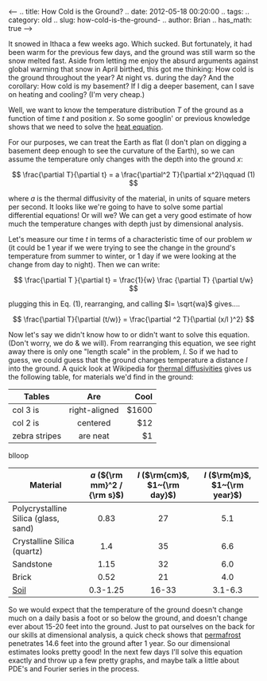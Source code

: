 <--
.. title: How Cold is the Ground?
.. date: 2012-05-18 00:20:00
.. tags: 
.. category: old
.. slug: how-cold-is-the-ground-
.. author: Brian
.. has_math: true
-->


It snowed in Ithaca a few weeks ago. Which sucked. But fortunately, it
had been warm for the previous few days, and the ground was still warm
so the snow melted fast. Aside from letting me enjoy the absurd
arguments against global warming that snow in April birthed, this got me
thinking: How cold is the ground throughout the year? At night vs.
during the day? And the corollary: How cold is my basement? If I dig a
deeper basement, can I save on heating and cooling? (I'm very cheap.)

Well, we want to know the temperature distribution $T$ of the ground as
a function of time $t$ and position $x$. So some googlin' or previous
knowledge shows that we need to solve the 
[heat equation](http://en.wikipedia.org/wiki/Heat_equation). 

For our purposes,
we can treat the Earth as flat (I don't plan on digging a basement deep
enough to see the curvature of the Earth), so we can assume the
temperature only changes with the depth into the ground $x$: 

$$ \frac{\partial T}{\partial t} = a \frac{\partial^2 T}{\partial x^2}\qquad (1) $$ 

where $a$ is the thermal diffusivity of the material, in
units of square meters per second. It looks like we're going to have to
solve some partial differential equations! Or will we? We can get a very
good estimate of how much the temperature changes with depth just by
dimensional analysis. 

Let's measure our time $t$ in terms of a
characteristic time of our problem $w$ 
(it could be 1 year if we were trying to see the change in the ground's temperature from summer to winter, 
or 1 day if we were looking at the change from day to night).
Then we can write: 

$$ \frac{\partial T }{\partial t} = \frac{1}{w} \frac {\partial T} {\partial t/w} $$ 

plugging this in Eq. (1),
rearranging, and calling $l= \sqrt{wa}$ gives.... 

$$ \frac{\partial T}{\partial (t/w)} = \frac{\partial ^2 T}{\partial (x/l )^2} $$ 

Now let's say we didn't know how to or didn't want to solve
this equation. (Don't worry, we do & we will). From rearranging this
equation, we see right away there is only one "length scale" in the
problem, $l$. So if we had to guess, we could guess that the ground
changes temperature a distance $l$ into the ground. A quick look at
Wikipedia for 
[thermal diffusivities](http://en.wikipedia.org/wiki/Thermal_diffusivity) 
gives us the following table, for materials we'd find in the ground:

| Tables        | Are           | Cool  |
| ------------- |:-------------:| -----:|
| col 3 is      | right-aligned | $1600 |
| col 2 is      | centered      |   $12 |
| zebra stripes | are neat      |    $1 |

blloop

| Material | $a$ (${\rm mm}^2 / {\rm s}$)     | $l$ ($\rm{cm}$, $1~{\rm day}$)    | $l$  ($\rm{m}$, $1~{\rm year}$)|
|----------|:------------------:|:----------------------:|:-----------------------:|
|Polycrystalline Silica (glass, sand)|  0.83  |  27  | 5.1 |
|Crystalline Silica (quartz)         |  1.4   |  35  | 6.6 |
|Sandstone                           |  1.15  |  32  | 6.0 |
|Brick                               |  0.52  |  21  | 4.0 |
|[Soil](http://soilphysics.okstate.edu/software/SoilTemperature/document.pdf)| 0.3-1.25 | 16-33 | 3.1-6.3 | 

So we would expect that the temperature of the ground doesn't change
much on a daily basis a foot or so below the ground, and doesn't change
ever about 15-20 feet into the ground. Just to pat ourselves on the back
for our skills at dimensional analysis, a quick check shows that
[permafrost](http://en.wikipedia.org/wiki/Permafrost#Time_to_form_deep_permafrost)
penetrates 14.6 feet into the ground after 1 year. So our dimensional
estimates looks pretty good! In the next few days I'll solve this
equation exactly and throw up a few pretty graphs, and maybe talk a
little about PDE's and Fourier series in the process.
